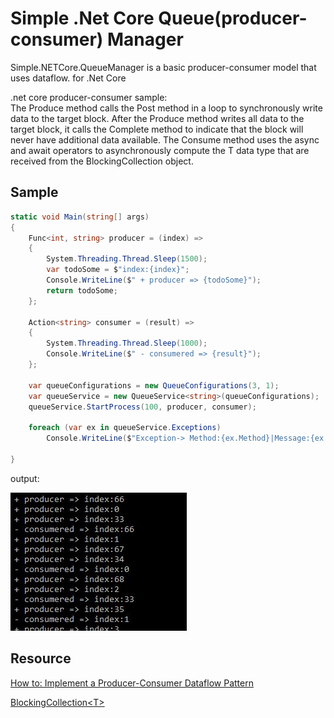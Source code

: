 Simple .Net Core Queue(producer-consumer) Manager
=========================
Simple.NETCore.QueueManager is a basic producer-consumer model that uses dataflow. for .Net Core

.net core producer-consumer sample:
<br />
The Produce method calls the Post method in a loop to synchronously write data to the target block. After the Produce method writes all data to the target block, it calls the Complete method to indicate that the block will never have additional data available. The Consume method uses the async and await operators to asynchronously compute the T data type that are received from the BlockingCollection<T> object.

Sample
------

```c#
static void Main(string[] args)
{
    Func<int, string> producer = (index) =>
    {
        System.Threading.Thread.Sleep(1500);
        var todoSome = $"index:{index}";
        Console.WriteLine($" + producer => {todoSome}");
        return todoSome;
    };

    Action<string> consumer = (result) =>
    {
        System.Threading.Thread.Sleep(1000);
        Console.WriteLine($" - consumered => {result}");
    };

    var queueConfigurations = new QueueConfigurations(3, 1);
    var queueService = new QueueService<string>(queueConfigurations);
    queueService.StartProcess(100, producer, consumer);

    foreach (var ex in queueService.Exceptions)
        Console.WriteLine($"Exception-> Method:{ex.Method}|Message:{ex.Message}");

}
```
output:
<br />

<img src="./sample-output.JPG" max-height="400" alt="producer consumer"/>
<br />

Resource
---------
[How to: Implement a Producer-Consumer Dataflow Pattern](https://docs.microsoft.com/en-us/dotnet/standard/parallel-programming/how-to-implement-a-producer-consumer-dataflow-pattern) <br />

[BlockingCollection&lt;T&gt;](https://docs.microsoft.com/tr-tr/dotnet/api/system.collections.concurrent.blockingcollection-1)
